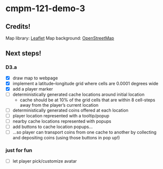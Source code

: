 # cmpm-121-demo-3

## Credits!
Map library: [Leaflet](https://leafletjs.com/)
Map background: [OpenStreetMap](http://www.openstreetmap.org/copyright)

## Next steps!

### D3.a
- [x] draw map to webpage
- [x] implement a latitude–longitude grid where cells are 0.0001 degrees wide
- [x] add a player marker
- [ ] deterministically generated cache locations around initial location
    - cache should be at 10% of the grid cells that are within 8 cell-steps away from the player’s current location
- [ ] deterministically generated coins offered at each location
- [ ] player location represented with a tooltip/popup
- [ ] nearby cache locations represented with popups
- [ ] add buttons to cache location popups...
- [ ] ...so player can transport coins from one cache to another by collecting and depositing coins (using those buttons in pop up!)

### just for fun
- [ ] let player pick/customize avatar 
